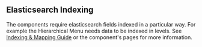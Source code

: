 ## Elasticsearch Indexing

The components require elasticsearch fields indexed in a particular way. For example the Hierarchical Menu needs data to be indexed in levels. See [Indexing & Mapping Guide](../server/indexing.md) or the component's pages for more information.
